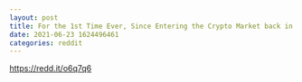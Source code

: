 ```yaml
--- 
layout: post 
title: For the 1st Time Ever, Since Entering the Crypto Market back in 2016, I finally decided to buy the Dip. Here's Why... 
date: 2021-06-23 1624496461 
categories: reddit 
--- 
```

https://redd.it/o6q7q6